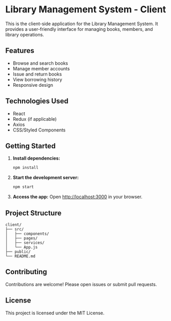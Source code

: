 # Library Management System - Client

This is the client-side application for the Library Management System. It provides a user-friendly interface for managing books, members, and library operations.

## Features

- Browse and search books
- Manage member accounts
- Issue and return books
- View borrowing history
- Responsive design

## Technologies Used

- React
- Redux (if applicable)
- Axios
- CSS/Styled Components

## Getting Started

1. **Install dependencies:**

   ```bash
   npm install
   ```

2. **Start the development server:**

   ```bash
   npm start
   ```

3. **Access the app:**
   Open [http://localhost:3000](http://localhost:3000) in your browser.

## Project Structure

```
client/
├── src/
│   ├── components/
│   ├── pages/
│   ├── services/
│   └── App.js
├── public/
└── README.md
```

## Contributing

Contributions are welcome! Please open issues or submit pull requests.

## License

This project is licensed under the MIT License.
